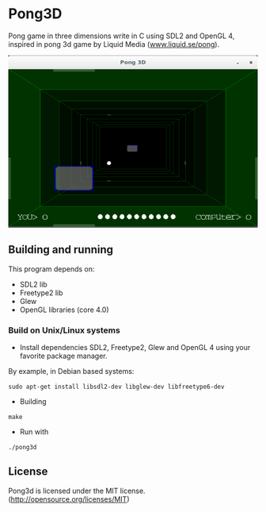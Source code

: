 # Pong3D

Pong game in three dimensions write in C using SDL2 and OpenGL 4, inspired in pong 3d game by Liquid Media (www.liquid.se/pong).

![Pong3D](screenshot.png)

## Building and running

This program depends on:

* SDL2 lib
* Freetype2 lib
* Glew
* OpenGL libraries (core 4.0)


### Build on Unix/Linux systems

* Install dependencies SDL2, Freetype2, Glew and OpenGL 4 using your favorite package manager.

By example, in Debian based systems:

```
sudo apt-get install libsdl2-dev libglew-dev libfreetype6-dev
```

* Building
```
make
```

* Run with
```
./pong3d
```

## License

Pong3d is licensed under the MIT license. (http://opensource.org/licenses/MIT)
